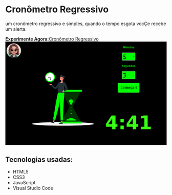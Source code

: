 # Cronômetro Regressivo 
 um cronômetro regressivo e simples, quando o tempo esgota vocÇe recebe um alerta.

  **Experimente Agora:**[Cronômetro Regressivo](https://app.netlify.com/sites/cronometro-regressivo/deploys)
 ![Cronômetro Regressivo](img/cronometrosite.png)


## Tecnologias usadas:
- HTML5
- CSS3
- JavaScript
- Visual Studio Code
